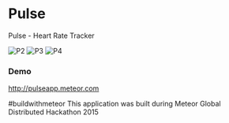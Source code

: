# Pulse
Pulse - Heart Rate Tracker

![P2](https://raw.githubusercontent.com/firdausramlan/pulse/screenshot/screenshots/2.jpg "Pulse 2")
![P3](https://raw.githubusercontent.com/firdausramlan/pulse/screenshot/screenshots/3.jpg "Pulse 3")
![P4](https://raw.githubusercontent.com/firdausramlan/pulse/screenshot/screenshots/polar_h7.jpg "Polar H7")

### Demo

http://pulseapp.meteor.com


&#35;buildwithmeteor
This application was built during Meteor Global Distributed Hackathon 2015

